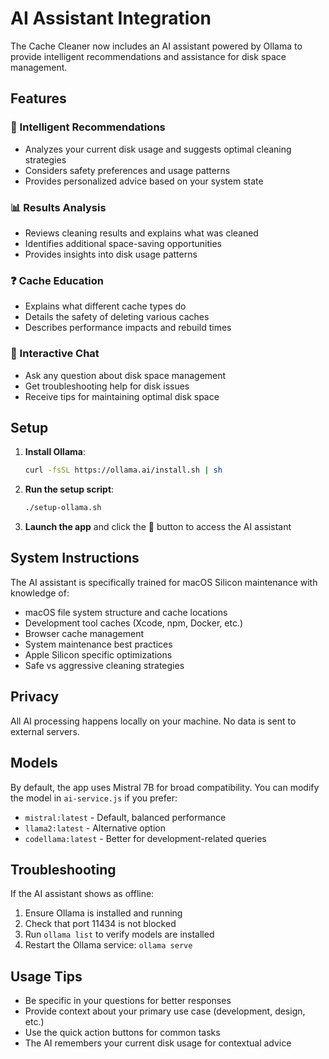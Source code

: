 # AI Assistant Integration

The Cache Cleaner now includes an AI assistant powered by Ollama to provide intelligent recommendations and assistance for disk space management.

## Features

### 🤖 Intelligent Recommendations
- Analyzes your current disk usage and suggests optimal cleaning strategies
- Considers safety preferences and usage patterns
- Provides personalized advice based on your system state

### 📊 Results Analysis
- Reviews cleaning results and explains what was cleaned
- Identifies additional space-saving opportunities
- Provides insights into disk usage patterns

### ❓ Cache Education
- Explains what different cache types do
- Details the safety of deleting various caches
- Describes performance impacts and rebuild times

### 💬 Interactive Chat
- Ask any question about disk space management
- Get troubleshooting help for disk issues
- Receive tips for maintaining optimal disk space

## Setup

1. **Install Ollama**:
   ```bash
   curl -fsSL https://ollama.ai/install.sh | sh
   ```

2. **Run the setup script**:
   ```bash
   ./setup-ollama.sh
   ```

3. **Launch the app** and click the 🤖 button to access the AI assistant

## System Instructions

The AI assistant is specifically trained for macOS Silicon maintenance with knowledge of:

- macOS file system structure and cache locations
- Development tool caches (Xcode, npm, Docker, etc.)
- Browser cache management
- System maintenance best practices
- Apple Silicon specific optimizations
- Safe vs aggressive cleaning strategies

## Privacy

All AI processing happens locally on your machine. No data is sent to external servers.

## Models

By default, the app uses Mistral 7B for broad compatibility. You can modify the model in `ai-service.js` if you prefer:

- `mistral:latest` - Default, balanced performance
- `llama2:latest` - Alternative option
- `codellama:latest` - Better for development-related queries

## Troubleshooting

If the AI assistant shows as offline:

1. Ensure Ollama is installed and running
2. Check that port 11434 is not blocked
3. Run `ollama list` to verify models are installed
4. Restart the Ollama service: `ollama serve`

## Usage Tips

- Be specific in your questions for better responses
- Provide context about your primary use case (development, design, etc.)
- Use the quick action buttons for common tasks
- The AI remembers your current disk usage for contextual advice